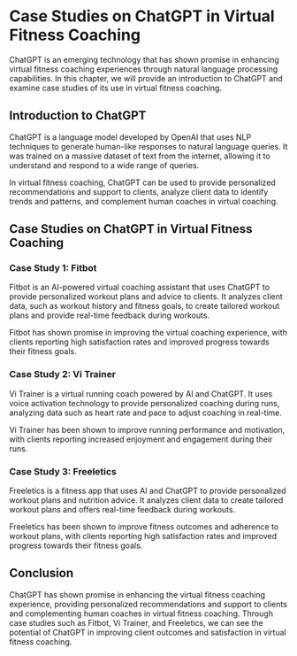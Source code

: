 Case Studies on ChatGPT in Virtual Fitness Coaching
=======================================================================================

ChatGPT is an emerging technology that has shown promise in enhancing virtual fitness coaching experiences through natural language processing capabilities. In this chapter, we will provide an introduction to ChatGPT and examine case studies of its use in virtual fitness coaching.

Introduction to ChatGPT
-----------------------

ChatGPT is a language model developed by OpenAI that uses NLP techniques to generate human-like responses to natural language queries. It was trained on a massive dataset of text from the internet, allowing it to understand and respond to a wide range of queries.

In virtual fitness coaching, ChatGPT can be used to provide personalized recommendations and support to clients, analyze client data to identify trends and patterns, and complement human coaches in virtual coaching.

Case Studies on ChatGPT in Virtual Fitness Coaching
---------------------------------------------------

### Case Study 1: Fitbot

Fitbot is an AI-powered virtual coaching assistant that uses ChatGPT to provide personalized workout plans and advice to clients. It analyzes client data, such as workout history and fitness goals, to create tailored workout plans and provide real-time feedback during workouts.

Fitbot has shown promise in improving the virtual coaching experience, with clients reporting high satisfaction rates and improved progress towards their fitness goals.

### Case Study 2: Vi Trainer

Vi Trainer is a virtual running coach powered by AI and ChatGPT. It uses voice activation technology to provide personalized coaching during runs, analyzing data such as heart rate and pace to adjust coaching in real-time.

Vi Trainer has been shown to improve running performance and motivation, with clients reporting increased enjoyment and engagement during their runs.

### Case Study 3: Freeletics

Freeletics is a fitness app that uses AI and ChatGPT to provide personalized workout plans and nutrition advice. It analyzes client data to create tailored workout plans and offers real-time feedback during workouts.

Freeletics has been shown to improve fitness outcomes and adherence to workout plans, with clients reporting high satisfaction rates and improved progress towards their fitness goals.

Conclusion
----------

ChatGPT has shown promise in enhancing the virtual fitness coaching experience, providing personalized recommendations and support to clients and complementing human coaches in virtual fitness coaching. Through case studies such as Fitbot, Vi Trainer, and Freeletics, we can see the potential of ChatGPT in improving client outcomes and satisfaction in virtual fitness coaching.
